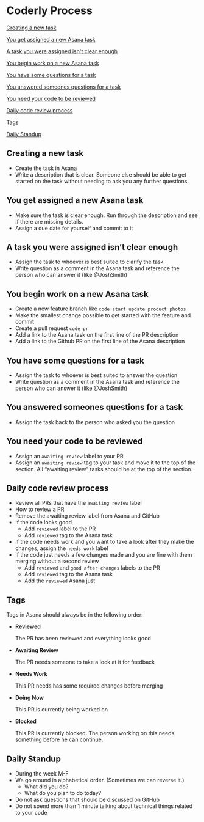 # Coderly Process

[Creating a new task](#creating-a-new-task)

[You get assigned a new Asana task](#you-get-assigned-a-new-asana-task)

[A task you were assigned isn't clear enough](#a-task-you-were-assigned-isnt-clear-enough)

[You begin work on a new Asana task](#you-begin-work-on-a-new-asana-task)

[You have some questions for a task](#you-have-some-questions-for-a-task)

[You answered someones questions for a task](#you-answered-someones-questions-for-a-task)

[You need your code to be reviewed](#you-need-your-code-to-be-reviewed)

[Daily code review process](#daily-code-review-process)

[Tags](#tags)

[Daily Standup](#daily-standup)

## Creating a new task 
- Create the task in Asana
- Write a description that is clear. Someone else should be able to get started on the task without needing to ask you any further questions.

## You get assigned a new Asana task
- Make sure the task is clear enough. Run through the description and see if there are missing details.
- Assign a due date for yourself and commit to it

## A task you were assigned isn’t clear enough
- Assign the task to whoever is best suited to clarify the task
- Write question as a comment in the Asana task and reference the person who can answer it (like @JoshSmith)

## You begin work on a new Asana task
- Create a new feature branch like `code start update product photos`
- Make the smallest change possible to get started with the feature and commit
- Create a pull request `code pr`
- Add a link to the Asana task on the first line of the PR description
- Add a link to the Github PR on the first line of the Asana description

## You have some questions for a task
- Assign the task to whoever is best suited to answer the question
- Write question as a comment in the Asana task and reference the person who can answer it (like @JoshSmith)

## You answered someones questions for a task
- Assign the task back to the person who asked you the question

## You need your code to be reviewed
- Assign an `awaiting review` label to your PR
- Assign an `awaiting review` tag to your task and move it to the top of the section. All “awaiting review” tasks should be at the top of the section.

## Daily code review process
- Review all PRs that have the `awaiting review` label
- How to review a PR
- Remove the awaiting review label from Asana and GitHub
- If the code looks good
  - Add `reviewed` label to the PR
  - Add `reviewed` tag to the Asana task
- If the code needs work and you want to take a look after they make the changes, assign the `needs work` label
- If the code just needs a few changes made and you are fine with them merging without a second review
  - Add `reviewed` and `good after changes` labels to the PR
  - Add `reviewed` tag to the Asana task
  - Add the `reviewed` Asana just


## Tags
Tags in Asana should always be in the following order:

- **Reviewed**

  The PR has been reviewed and everything looks good

- **Awaiting Review**

  The PR needs someone to take a look at it for feedback

- **Needs Work**

  This PR needs has some required changes before merging

- **Doing Now**

  This PR is currently being worked on

- **Blocked**

  This PR is currently blocked. The person working on this needs something before he can continue.

## Daily Standup
- During the week M-F
- We go around in alphabetical order. (Sometimes we can reverse it.)
  - What did you do?
  - What do you plan to do today?
- Do not ask questions that should be discussed on GitHub
- Do not spend more than 1 minute talking about technical things related to your code
